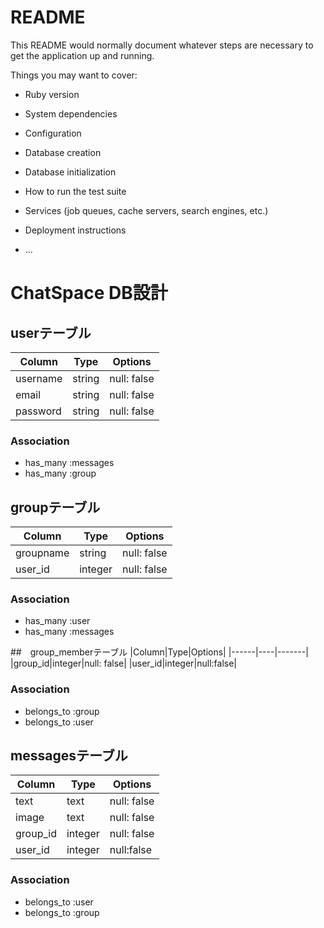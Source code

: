 # README

This README would normally document whatever steps are necessary to get the
application up and running.

Things you may want to cover:

* Ruby version

* System dependencies

* Configuration

* Database creation

* Database initialization

* How to run the test suite

* Services (job queues, cache servers, search engines, etc.)

* Deployment instructions

* ...


# ChatSpace DB設計
## userテーブル
|Column|Type|Options|
|------|----|-------|
|username|string|null: false|
|email|string|null: false|
|password|string|null: false|
### Association
- has_many :messages
- has_many :group


## groupテーブル
|Column|Type|Options|
|------|----|-------|
|groupname|string|null: false|
|user_id|integer|null: false|
### Association
- has_many :user
- has_many :messages

##　group_memberテーブル
|Column|Type|Options|
|------|----|-------|
|group_id|integer|null: false|
|user_id|integer|null:false|
### Association
- belongs_to :group
- belongs_to :user

## messagesテーブル
|Column|Type|Options|
|------|----|-------|
|text|text|null: false|
|image|text|null: false|
|group_id|integer|null: false|
|user_id|integer|null:false|
### Association
- belongs_to :user
- belongs_to :group